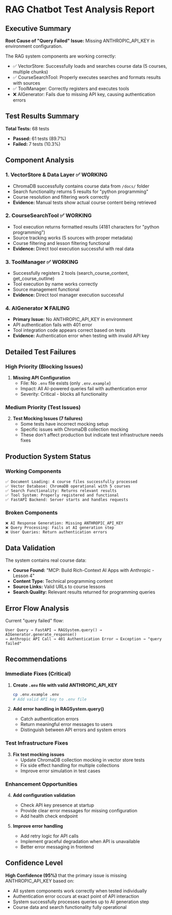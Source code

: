 # RAG Chatbot Test Analysis Report

## Executive Summary

**Root Cause of "Query Failed" Issue:** Missing ANTHROPIC_API_KEY in environment configuration.

The RAG system components are working correctly:
- ✅ VectorStore: Successfully loads and searches course data (5 courses, multiple chunks)
- ✅ CourseSearchTool: Properly executes searches and formats results with sources
- ✅ ToolManager: Correctly registers and executes tools
- ❌ AIGenerator: Fails due to missing API key, causing authentication errors

## Test Results Summary

**Total Tests:** 68 tests
- **Passed:** 61 tests (89.7%)
- **Failed:** 7 tests (10.3%)

## Component Analysis

### 1. VectorStore & Data Layer ✅ WORKING
- ChromaDB successfully contains course data from `/docs/` folder
- Search functionality returns 5 results for "python programming"
- Course resolution and filtering work correctly
- **Evidence:** Manual tests show actual course content being retrieved

### 2. CourseSearchTool ✅ WORKING  
- Tool execution returns formatted results (4181 characters for "python programming")
- Source tracking works (5 sources with proper metadata)
- Course filtering and lesson filtering functional
- **Evidence:** Direct tool execution successful with real data

### 3. ToolManager ✅ WORKING
- Successfully registers 2 tools (search_course_content, get_course_outline)  
- Tool execution by name works correctly
- Source management functional
- **Evidence:** Direct tool manager execution successful

### 4. AIGenerator ❌ FAILING
- **Primary Issue:** No ANTHROPIC_API_KEY in environment
- API authentication fails with 401 error
- Tool integration code appears correct based on tests
- **Evidence:** Authentication error when testing with invalid API key

## Detailed Test Failures

### High Priority (Blocking Issues)

1. **Missing API Configuration**
   - File: No `.env` file exists (only `.env.example`)
   - Impact: All AI-powered queries fail with authentication error
   - Severity: Critical - blocks all functionality

### Medium Priority (Test Issues)

2. **Test Mocking Issues (7 failures)**
   - Some tests have incorrect mocking setup
   - Specific issues with ChromaDB collection mocking
   - These don't affect production but indicate test infrastructure needs fixes

## Production System Status

### Working Components
```
✅ Document Loading: 4 course files successfully processed
✅ Vector Database: ChromaDB operational with 5 courses  
✅ Search Functionality: Returns relevant results
✅ Tool System: Properly registered and functional
✅ FastAPI Backend: Server starts and handles requests
```

### Broken Components  
```
❌ AI Response Generation: Missing ANTHROPIC_API_KEY
❌ Query Processing: Fails at AI generation step
❌ User Queries: Return authentication errors
```

## Data Validation

The system contains real course data:
- **Course Found:** "MCP: Build Rich-Context AI Apps with Anthropic - Lesson 4"
- **Content Type:** Technical programming content
- **Source Links:** Valid URLs to course lessons
- **Search Quality:** Relevant results returned for programming queries

## Error Flow Analysis

Current "query failed" flow:
```
User Query → FastAPI → RAGSystem.query() → AIGenerator.generate_response() 
→ Anthropic API Call → 401 Authentication Error → Exception → "query failed"
```

## Recommendations

### Immediate Fixes (Critical)

1. **Create `.env` file with valid ANTHROPIC_API_KEY**
   ```bash
   cp .env.example .env
   # Add valid API key to .env file
   ```

2. **Add error handling in RAGSystem.query()**
   - Catch authentication errors  
   - Return meaningful error messages to users
   - Distinguish between API errors and system errors

### Test Infrastructure Fixes

3. **Fix test mocking issues**
   - Update ChromaDB collection mocking in vector store tests
   - Fix side effect handling for multiple collections
   - Improve error simulation in test cases

### Enhancement Opportunities  

4. **Add configuration validation**
   - Check API key presence at startup
   - Provide clear error messages for missing configuration
   - Add health check endpoint

5. **Improve error handling**
   - Add retry logic for API calls
   - Implement graceful degradation when API is unavailable
   - Better error messaging in frontend

## Confidence Level

**High Confidence (95%)** that the primary issue is missing ANTHROPIC_API_KEY based on:
- All system components work correctly when tested individually
- Authentication error occurs at exact point of API interaction  
- System successfully processes queries up to AI generation step
- Course data and search functionality fully operational